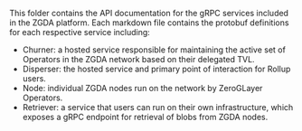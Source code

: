 This folder contains the API documentation for the gRPC services included in the ZGDA platform. Each markdown file contains the protobuf definitions for each respective service including:
- Churner: a hosted service responsible for maintaining the active set of Operators in the ZGDA network based on their delegated TVL.
- Disperser: the hosted service and primary point of interaction for Rollup users.
- Node: individual ZGDA nodes run on the network by ZeroGLayer Operators.
- Retriever: a service that users can run on their own infrastructure, which exposes a gRPC endpoint for retrieval of blobs from ZGDA nodes.

